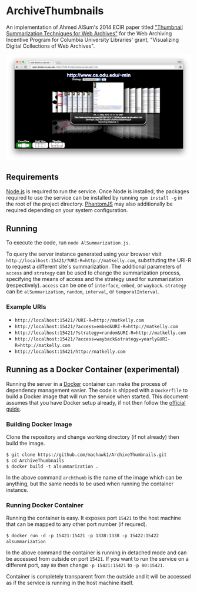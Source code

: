ArchiveThumbnails
================

An implementation of Ahmed AlSum's 2014 ECIR paper titled ["Thumbnail Summarization Techniques for Web
Archives"](http://www.cs.odu.edu/~mln/pubs/ecir-2014/ecir-2014.pdf) for the Web Archiving Incentive Program for Columbia University Libraries' grant, "Visualizing Digital Collections of Web Archives".

![Screenshot](_meta/screenshot.png)

## Requirements

[Node.js](https://nodejs.org/) is required to run the service. Once Node is installed, the packages required to use the service can be installed by running `npm install -g` in the root of the project directory. [PhantomJS](http://phantomjs.org/) may also additionally be required depending on your system configuration.

## Running

To execute the code, run `node AlSummarization.js`.

To query the server instance generated using your browser visit `http://localhost:15421/?URI-R=http://matkelly.com`, substituting the URI-R to request a different site's summarization. The additional parameters of `access` and `strategy` can be used to change the summarization process, specifying the means of access and the strategy used for summarization (respectively). `access` can be one of `interface`, `embed`, or `wayback`. `strategy` can be `alSummarization`, `random`, `interval`, or `temporalInterval`.

### Example URIs

* `http://localhost:15421/?URI-R=http://matkelly.com`
* `http://localhost:15421/?access=embed&URI-R=http://matkelly.com`
* `http://localhost:15421/?strategy=random&URI-R=http://matkelly.com`
* `http://localhost:15421/?access=wayback&strategy=yearly&URI-R=http://matkelly.com`
* `http://localhost:15421/http://matkelly.com`

## Running as a Docker Container (experimental)

Running the server in a [Docker](https://www.docker.com/) container can make the process of dependency management easier. The code is shipped with a `Dockerfile` to build a Docker image that will run the service when started. This document assumes that you have Docker setup already, if not then follow the [official guide](https://docs.docker.com/installation/).

### Building Docker Image

Clone the repository and change working directory (if not already) then build the image.

```
$ git clone https://github.com/machawk1/ArchiveThumbnails.git
$ cd ArchiveThumbnails
$ docker build -t alsummarization .
```

In the above command `archthumb` is the name of the image which can be anything, but the same needs to be used when running the container instance.

### Running Docker Container

Running the container is easy. It exposes port `15421` to the host machine that can be mapped to any other port number (if requred).

```
$ docker run -d -p 15421:15421 -p 1338:1338 -p 15422:15422 alsummarization
```

In the above command the container is running in detached mode and can be accessed from outside on port `15421`. If you want to run the service on a different port, say `80` then change `-p 15421:15421` to `-p 80:15421`.

Container is completely transparent from the outside and it will be accessed as if the service is running in the host machine itself.
